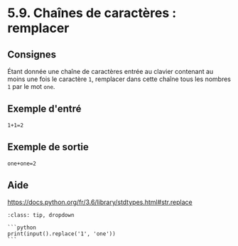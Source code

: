 # 5.9. Chaînes de caractères : remplacer

## Consignes

Étant donnée une chaîne de caractères entrée au clavier contenant au moins une fois le caractère `1`, remplacer dans cette chaîne tous les nombres `1` par le mot `one`.

## Exemple d'entré

```
1+1=2
```

## Exemple de sortie

```
one+one=2
```

## Aide

https://docs.python.org/fr/3.6/library/stdtypes.html#str.replace

<div id="pad"></div>
            <script>Pythonpad('pad', {'title': 'Testez votre solution ici', 'src': '# Lire une chaîne de caractères :\n# s = input()\n# Afficher une chaîne de caractères :\n# print(s)\n'})</script>


````{admonition} Cliquez ici pour voir la solution
:class: tip, dropdown

```python
print(input().replace('1', 'one'))
```
````
